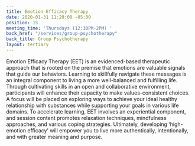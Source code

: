 ```yaml
---
title: Emotion Efficacy Therapy
date: 2020-01-31 11:29:00 -05:00
position: 15
meeting_time: 'Thursdays (12:30PM-2PM) '
back_href: "/services/group-psychotherapy"
back_title: Group Psychotherapy
layout: tertiary
---
```


Emotion Efficacy Therapy (EET) is an evidenced-based therapeutic approach that is rooted on the premise that emotions are valuable signals that guide our behaviors.  Learning to skillfully navigate these messages is an integral component to living a more well-balanced and fulfilling life. Through cultivating skills in an open and collaborative environment, participants will enhance their capacity to make values-consistent choices. A focus will be placed on exploring ways to achieve your ideal healthy relationship with substances while supporting your goals in various life domains. To accelerate learning, EET involves an experiential component, and session content promotes relaxation techniques, mindfulness approaches, and various coping strategies. Ultimately, developing ‘high-emotion efficacy’ will empower you to live more authentically, intentionally, and with greater meaning and purpose.
